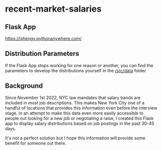# recent-market-salaries
 
## Flask App
https://ishengy.pythonanywhere.com/ 
 
## Distribution Parameters
If the Flask App stops working for one reason or another, you can find the parameters to develop the distributions yourself in the [/src/data](https://github.com/ishengy/salary-transparency/blob/main/src/data/job_dist_parameters.csv) folder

## Background

Since November 1st 2022, NYC law mandates that salary bands are included in most job descriptions. This makes New York City one of a handful of locations that provides this information even before the interview stage. In an attempt to make this data even more easily accessible to people out looking for a new job or negotiating a raise, I created this Flask app to display salary distributions based on job postings in the past 30-45 days.

It's not a perfect solution but I hope this information will provide some benefit for someone out there.

